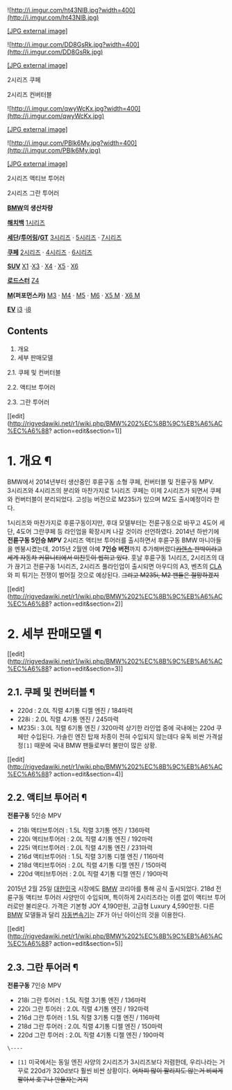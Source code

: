 ![http://i.imgur.com/ht43NIB.jpg?width=400](http://i.imgur.com/ht43NIB.jpg)

[[JPG external image]](http://i.imgur.com/ht43NIB.jpg)

![http://i.imgur.com/DD8GsRk.jpg?width=400](http://i.imgur.com/DD8GsRk.jpg)

[[JPG external image]](http://i.imgur.com/DD8GsRk.jpg)

2시리즈 쿠페

2시리즈 컨버터블

![http://i.imgur.com/qwyWcKx.jpg?width=400](http://i.imgur.com/qwyWcKx.jpg)

[[JPG external image]](http://i.imgur.com/qwyWcKx.jpg)

![http://i.imgur.com/PBlk6My.jpg?width=400](http://i.imgur.com/PBlk6My.jpg)

[[JPG external image]](http://i.imgur.com/PBlk6My.jpg)

2시리즈 액티브 투어러

2시리즈 그란 투어러

  

**[BMW](BMW.md)의 생산차량**

**[해치백](%ED%95%B4%EC%B9%98%EB%B0%B1.md)**
[1시리즈](BMW%201%EC%8B%9C%EB%A6%AC%EC%A6%88.md)

**[세단](%EC%84%B8%EB%8B%A8.md)/[투어링](%EC%99%9C%EA%B1%B4.md)/[GT](%EA%B7%B8%EB%9E%80%20%ED%88%AC%EB%A6%AC%EC%8A%A4%EB%AA%A8#s-1.md)**
[3시리즈](BMW%203%EC%8B%9C%EB%A6%AC%EC%A6%88.md) ·
[5시리즈](BMW%205%EC%8B%9C%EB%A6%AC%EC%A6%88.md) ·
[7시리즈](BMW%207%EC%8B%9C%EB%A6%AC%EC%A6%88.md)

**[쿠페](%EC%BF%A0%ED%8E%98.md)**
[2시리즈](BMW%202%EC%8B%9C%EB%A6%AC%EC%A6%88.md) ·
[4시리즈](BMW%204%EC%8B%9C%EB%A6%AC%EC%A6%88.md) ·
[6시리즈](BMW%206%EC%8B%9C%EB%A6%AC%EC%A6%88.md)

**[SUV](SUV.md)**
[X1](BMW%20X1.md) ·[X3](BMW%20X3.md) · [X4](BMW%20X4.md) ·
[X5](BMW%20X5.md) · [X6](BMW%20X6.md)

**[로드스터](%EB%A1%9C%EB%93%9C%EC%8A%A4%ED%84%B0.md)**
[Z4](BMW%20Z4.md)

**[M](BMW%20M.md)(퍼포먼스카)**
[M3](BMW%20M3.md) · [M4](BMW%20M4.md) · [M5](BMW%20M5.md) ·
[M6](BMW%20M6.md) · [X5 M](BMW%20X5%20M.md) · [X6 M](BMW%20X6%20M.md)

**[EV](%EC%A0%84%EA%B8%B0%EC%9E%90%EB%8F%99%EC%B0%A8.md)**
[i3](BMW%20i3.md) ·[i8](BMW%20i8.md)

  

## Contents

    

1. 개요 
2. 세부 판매모델 
    

2.1. 쿠페 및 컨버터블

2.2. 액티브 투어러

2.3. 그란 투어러

[[edit](http://rigvedawiki.net/r1/wiki.php/BMW%202%EC%8B%9C%EB%A6%AC%EC%A6%88?
action=edit&section=1)]

# 1. 개요 ¶

BMW에서 2014년부터 생산중인 후륜구동 소형 쿠페, 컨버터블 및 전륜구동 MPV.  
3시리즈와 4시리즈의 분리와 마찬가지로 1시리즈 쿠페는 이제 2시리즈가 되면서 쿠페와 컨버터블이 분리되었다. 고성능 버전으로 M235i가
있으며 M2도 출시예정이라 한다.

  

1시리즈와 마찬가지로 후륜구동이지만, 후대 모델부터는 전륜구동으로 바꾸고 4도어 세단, 4도어 그란쿠페 등 라인업을 확장시켜 나갈 것이라
선언하였다. 2014년 하반기에 **전륜구동 5인승 MPV** 2시리즈 액티브 투어러를 출시하면서 후륜구동 BMW 마니아들을 멘붕시켰는데,
2015년 2월엔 아예 **7인승 버전**까지
추가해버렸다<del>[카렌스](%EA%B8%B0%EC%95%84%20%EC%B9%B4%EB%A0%8C%EC%8A%A4.md) 판박이라고
세계 자동차 커뮤니티에서 미친듯이 씹히고 있다</del>. 훗날 후륜구동 1시리즈, 2시리즈의 대가 끊기고 전륜구동 1시리즈, 2시리즈
풀라인업이 출시되면 아우디의 A3, 벤츠의 [CLA](%EB%A9%94%EB%A5%B4%EC%84%B8%EB%8D%B0%EC%8A%A4-%EB%B2%A4%EC%B8%A0%20CLA.md)와 피 튀기는 전쟁이 벌어질 것으로 예상된다. <del>그리고 M235i, M2 팬들은
절망하겠지</del>

  

[[edit](http://rigvedawiki.net/r1/wiki.php/BMW%202%EC%8B%9C%EB%A6%AC%EC%A6%88?
action=edit&section=2)]

# 2. 세부 판매모델 ¶

[[edit](http://rigvedawiki.net/r1/wiki.php/BMW%202%EC%8B%9C%EB%A6%AC%EC%A6%88?
action=edit&section=3)]

## 2.1. 쿠페 및 컨버터블 ¶

  * 220d : 2.0L 직렬 4기통 디젤 엔진 / 184마력
  * 228i : 2.0L 직렬 4기통 엔진 / 245마력 
  * M235i : 3.0L 직렬 6기통 엔진 / 320마력
상기한 라인업 중에 국내에는 220d 쿠페만 수입된다. 가솔린 엔진 탑재 차종이 전혀 수입되지 않는데다 유독 비싼 가격설정`[1]` 때문에
국내 BMW 팬들로부터 불만이 많은 상황.

[[edit](http://rigvedawiki.net/r1/wiki.php/BMW%202%EC%8B%9C%EB%A6%AC%EC%A6%88?
action=edit&section=4)]

## 2.2. 액티브 투어러 ¶

**전륜구동** 5인승 MPV  

  * 218i 액티브투어러 : 1.5L 직렬 3기통 엔진 / 136마력
  * 220i 액티브투어러 : 2.0L 직렬 4기통 엔진 / 192마력 
  * 225i 액티브투어러 : 2.0L 직렬 4기통 엔진 / 231마력
  * 216d 액티브투어러 : 1.5L 직렬 3기통 디젤 엔진 / 116마력
  * 218d 액티브투어러 : 2.0L 직렬 4기통 디젤 엔진 / 150마력
  * 220d 액티브투어러 : 2.0L 직렬 4기통 디젤 엔진 / 190마력   

2015년 2월 25일 [대한민국](%EB%8C%80%ED%95%9C%EB%AF%BC%EA%B5%AD.md) 시장에도
[BMW](BMW.md) 코리아를 통해 공식 출시되었다. 218d 전륜구동 액티브 투어러 사양만이 수입되며, 특이하게 2시리즈라는 이름
없이 액티브 투어러로만 불리운다. 가격은 기본형 JOY 4,190만원, 고급형 Luxury 4,590만원. 다른
[BMW](BMW.md) 모델들과 달리
[자동변속기](%EC%9E%90%EB%8F%99%EB%B3%80%EC%86%8D%EA%B8%B0.md)는 ZF가 아닌 아이신의 것을
이용한다.

[[edit](http://rigvedawiki.net/r1/wiki.php/BMW%202%EC%8B%9C%EB%A6%AC%EC%A6%88?
action=edit&section=5)]

## 2.3. 그란 투어러 ¶

**전륜구동** 7인승 MPV  

  * 218i 그란 투어러 : 1.5L 직렬 3기통 엔진 / 136마력
  * 220i 그란 투어러 : 2.0L 직렬 4기통 엔진 / 192마력 
  * 216d 그란 투어러 : 1.5L 직렬 3기통 디젤 엔진 / 116마력
  * 218d 그란 투어러 : 2.0L 직렬 4기통 디젤 엔진 / 150마력
  * 220d 그란 투어러 : 2.0L 직렬 4기통 디젤 엔진 / 190마력 

`\----`

  * `[1]` 미국에서는 동일 엔진 사양의 2시리즈가 3시리즈보다 저렴한데, 우리나라는 거꾸로 220d가 320d보다 훨씬 비싼 상황이다. <del>어차피 많이 팔리지도 않는거 비싸게 팔아서 호구나 만들자는거지</del>

